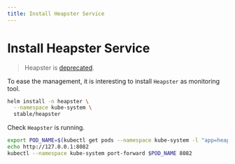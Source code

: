 ```yaml
---
title: Install Heapster Service
---
```


# Install Heapster Service

> Heapster is [deprecated](https://github.com/kubernetes-retired/heapster/blob/master/docs/deprecation.md).

To ease the management, it is interesting to install `Heapster` as monitoring tool.

```bash
helm install -n heapster \
  --namespace kube-system \
  stable/heapster
```

Check `Heapster` is running.

```bash
export POD_NAME=$(kubectl get pods --namespace kube-system -l "app=heapster-heapster" -o jsonpath="{.items[0].metadata.name}")
echo http://127.0.0.1:8082
kubectl --namespace kube-system port-forward $POD_NAME 8082
```

